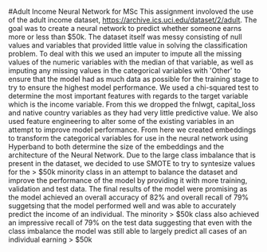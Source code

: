 #Adult Income Neural Network for MSc
This assignment involoved the use of the adult income dataset, https://archive.ics.uci.edu/dataset/2/adult. The goal was to create a neural network to predict whether someone earns more or less than $50k. The dataset itself was messy consisting of null values and variables that provided little value in solving the classification problem. To deal with this we used an imputer to impute all the missing values of the numeric variables with the median of that variable, as well as imputing any missing values in the categorical variables with 'Other' to ensure that the model had as much data as possible for the training stage to try to ensure the highest model performance. We used a chi-squared test to determine the most important features with regards to the target variable which is the income variable. From this we dropped the fnlwgt, capital_loss and native country variables as they had very little predictive value. We also used feature engineering to alter some of the existing variables in an attempt to improve model performance. From here we created embeddings to transform the categorical variables for use in the neural network using Hyperband to both determine the size of the embeddings and the architecture of the Neural Network. Due to the large class imbalance that is present in the dataset, we decided to use SMOTE to try to syntesize values for the > $50k minority class in an attempt to balance the dataset and improve the performance of the model by providing it with more training, validation and test data. The final results of the model were promising as the model achieved an overall accuracy of 82% and overall recall of 79% suggetsing that the model performed well and was able to accurately predict the income of an individual. The minority > $50k class also achieved an impressive recall of 79% on the test data suggesting that even with the class imbalance the model was still able to largely predict all cases of an individual earning > $50k
